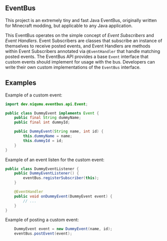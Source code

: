 ## EventBus

This project is an extremely tiny and fast Java EventBus, originally written for Minecraft modding, but applicable to any Java application.

This EventBus operates on the simple concept of *Event Subscribers* and *Event Handlers*. Event Subscribers are classes that subscribe an instance of themselves to receive posted events, and Event Handlers are methods within Event Subscribers 
annotated via ``@EventHandler`` that handle matching posted events. The EventBus API provides a base ``Event`` interface that custom events should implement for usage with the bus. Developers can write their own custom implementations of the 
``EventBus`` interface.

## Examples

Example of a custom event:

```java
import dev.niqumu.eventbus.api.Event;

public class DummyEvent implements Event {
    public final String dummyName;
    public final int dummyId;

    public DummyEvent(String name, int id) {
        this.dummyName = name;
        this.dummyId = id;
    }
}
```

Example of an event listen for the custom event:

```java
public class DummyEventListener {
    public DummyEventListener() {
        eventBus.registerSubscriber(this);
    }

    @EventHandler
    public void onDummyEvent(DummyEvent event) {
        // ...
    }
}
```

Example of posting a custom event:

```java
    DummyEvent event = new DummyEvent(name, id);
    eventBus.postEvent(event);
```
